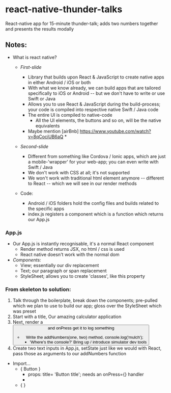 # react-native-thunder-talks
React-native app for 15-minute thunder-talk; adds two numbers together and presents the results modally

## Notes:
* What is react native?
    * *First-slide*
        * Library that builds upon React & JavaScript to create native apps in either Android / iOS or both
        * With what we know already, we can build apps that are tailored specifically to iOS or Android -- but we don't have to write or use Swift or Java
        * Allows you to use React & JavaScript during the build-process; your code is compiled into respective native Swift / Java code
        * The entire UI is compiled to native-code
            * All the UI elements, the buttons and so on, will be the native equivalents
        * Maybe mention [airBnb] <https://www.youtube.com/watch?v=8qCociUB6aQ>
            *   

    * *Second-slide*
        * Different from something like Cordova / Ionic apps, which are just a mobile-'wrapper' for your web-app; you can even write with Swift / Java
        * We don't work with CSS at all; it's not supported
        * We won't work with traditional html element anymore -- different to React -- which we will see in our render methods

    * Code:
        * Android / iOS folders hold the config files and builds related to the specific apps
        * index.js registers a component which is a function which returns our App.js

### App.js
* Our App.js is instantly recognisable, it's a normal React component
    * Render method returns JSX, no html / css is used
    * React native doesn't work with the normal dom
* *Components:*
    * View; essentially our div replacement
    * Text; our paragraph or span replacement
    * StyleSheet; allows you to create 'classes', like this property


### From skeleton to solution:
1. Talk through the boilerplate, break down the components; pre-pulled which we plan to use to build our app; gloss over the StyleSheet which was preset
1. Start with a title, <Text>Our amazing calculator application</Text>
2. Next, render a <Button> and onPress get it to log something
    * Write the addNumbers(one, two) method, console.log('mulch');
        * 'Where's the console?' Bring up / introduce simulator dev tools
3. Create two text inputs in App.js, setState just like we would with React, pass those as arguments to our addNumbers function

* Import... 
    * { Button }
        * props: title= 'Button title'; needs an onPress={} handler
        * 
    * {  }



